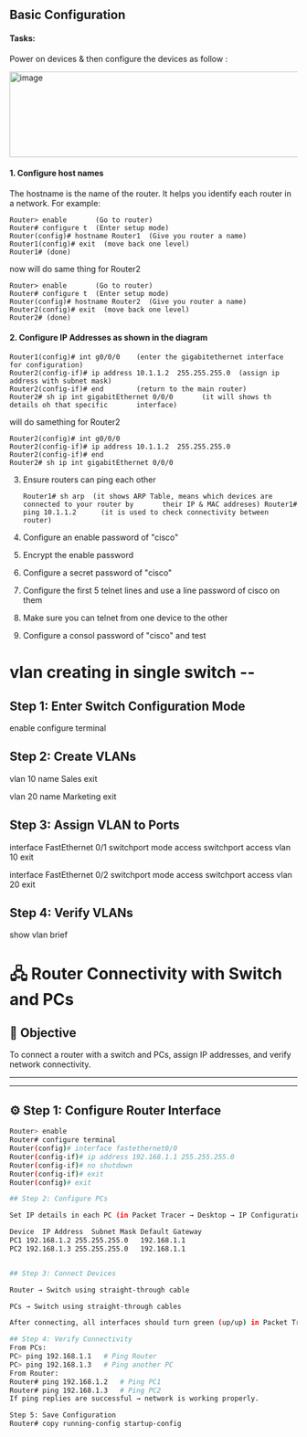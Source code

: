 ## Basic Configuration 

#### Tasks: 
Power on devices & then configure the devices as follow :

<img width="600" height="150" alt="image" src="https://github.com/user-attachments/assets/79d32345-09d2-445b-9212-4d76ed54cf98" />

#### 1. Configure host names
   The hostname is the name of the router. It helps you identify each router in a network.
   For example:
   
    Router> enable       (Go to router)
    Router# configure t  (Enter setup mode)
    Router(config)# hostname Router1  (Give you router a name)
    Router1(config)# exit  (move back one level)
    Router1# (done)

   now will do same thing for Router2
    
    Router> enable       (Go to router)
    Router# configure t  (Enter setup mode)
    Router(config)# hostname Router2  (Give you router a name)
    Router2(config)# exit  (move back one level)
    Router2# (done)
    
#### 2. Configure IP Addresses as shown in the diagram

    Router1(config)# int g0/0/0    (enter the gigabitethernet interface for configuration)
    Router2(config-if)# ip address 10.1.1.2  255.255.255.0  (assign ip address with subnet mask)
    Router2(config-if)# end        (return to the main router)
    Router2# sh ip int gigabitEthernet 0/0/0       (it will shows th details oh that specific       interface)
    
  will do samething for Router2
  
    Router2(config)# int g0/0/0
    Router2(config-if)# ip address 10.1.1.2  255.255.255.0
    Router2(config-if)# end
    Router2# sh ip int gigabitEthernet 0/0/0

    
3. Ensure routers can ping each other

   ` Router1# sh arp  (it shows ARP Table, means which devices are connected to your router by       their IP & MAC addreses)
     Router1# ping 10.1.1.2      (it is used to check connectivity between router)
   `
   
4. Configure an enable password of "cisco"

   
  
5. Encrypt the enable password
    
6. Configure a secret password of "cisco"
    
7. Configure the first 5 telnet lines and use a line password of cisco on them
    
8. Make sure you can telnet from one device to the other
    
9. Configure a consol password of "cisco" and test










# vlan creating in single switch --

## Step 1: Enter Switch Configuration Mode

enable
configure terminal

## Step 2: Create VLANs

vlan 10
name Sales
exit

vlan 20
name Marketing
exit

## Step 3: Assign VLAN to Ports

interface FastEthernet 0/1
switchport mode access
switchport access vlan 10
exit

interface FastEthernet 0/2
switchport mode access
switchport access vlan 20
exit

## Step 4: Verify VLANs
show vlan brief


# 🖧 Router Connectivity with Switch and PCs

## 🎯 Objective
To connect a router with a switch and PCs, assign IP addresses, and verify network connectivity.

---

---

## ⚙️ Step 1: Configure Router Interface
```bash
Router> enable
Router# configure terminal
Router(config)# interface fastethernet0/0
Router(config-if)# ip address 192.168.1.1 255.255.255.0
Router(config-if)# no shutdown
Router(config-if)# exit
Router(config)# exit

## Step 2: Configure PCs

Set IP details in each PC (in Packet Tracer → Desktop → IP Configuration)

Device	IP Address	Subnet Mask	Default Gateway
PC1	192.168.1.2	255.255.255.0	192.168.1.1
PC2	192.168.1.3	255.255.255.0	192.168.1.1


## Step 3: Connect Devices

Router → Switch using straight-through cable

PCs → Switch using straight-through cables

After connecting, all interfaces should turn green (up/up) in Packet Tracer.

## Step 4: Verify Connectivity
From PCs:
PC> ping 192.168.1.1   # Ping Router
PC> ping 192.168.1.3   # Ping another PC
From Router:
Router# ping 192.168.1.2   # Ping PC1
Router# ping 192.168.1.3   # Ping PC2
If ping replies are successful → network is working properly.

Step 5: Save Configuration
Router# copy running-config startup-config
